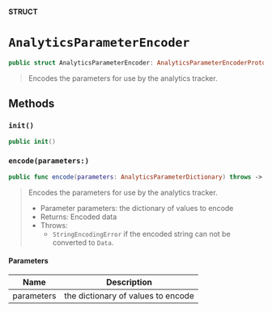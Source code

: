 **STRUCT**

# `AnalyticsParameterEncoder`

```swift
public struct AnalyticsParameterEncoder: AnalyticsParameterEncoderProtocol
```

> Encodes the parameters for use by the analytics tracker.

## Methods
### `init()`

```swift
public init()
```

### `encode(parameters:)`

```swift
public func encode(parameters: AnalyticsParameterDictionary) throws -> Data
```

> Encodes the parameters for use by the analytics tracker.
>
> - Parameter parameters: the dictionary of values to encode
> - Returns: Encoded data
> - Throws:
>      - `StringEncodingError`
>          if the encoded string can not be converted to `Data`.

#### Parameters

| Name | Description |
| ---- | ----------- |
| parameters | the dictionary of values to encode |
